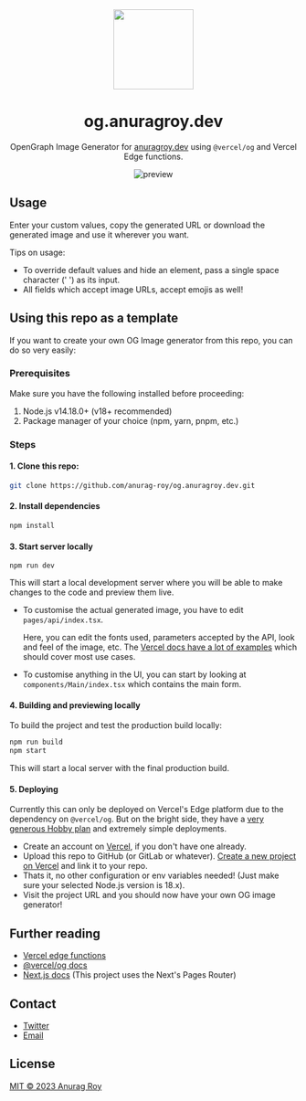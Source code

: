 <div align="center">

<img src="https://pub-cb12f9144e314eec94d19801ea4a36ee.r2.dev/og-logo.png" width="140" />

# og.anuragroy.dev

OpenGraph Image Generator for [anuragroy.dev](https://anuragroy.dev) using `@vercel/og` and Vercel Edge functions.

![preview](https://pub-cb12f9144e314eec94d19801ea4a36ee.r2.dev/og-ss.png)

</div>

## Usage

Enter your custom values, copy the generated URL or download the generated image and use it wherever you want.

Tips on usage:

- To override default values and hide an element, pass a single space character (' ') as its input.
- All fields which accept image URLs, accept emojis as well!

## Using this repo as a template

If you want to create your own OG Image generator from this repo, you can do so very easily:

### Prerequisites

Make sure you have the following installed before proceeding:

1. Node.js v14.18.0+ (v18+ recommended)
2. Package manager of your choice (npm, yarn, pnpm, etc.)

### Steps

#### 1. Clone this repo:

```sh
git clone https://github.com/anurag-roy/og.anuragroy.dev.git
```

#### 2. Install dependencies

```sh
npm install
```

#### 3. Start server locally

```
npm run dev
```

This will start a local development server where you will be able to make changes to the code and preview them live.

- To customise the actual generated image, you have to edit `pages/api/index.tsx`.

  Here, you can edit the fonts used, parameters accepted by the API, look and feel of the image, etc. The [Vercel docs have a lot of examples](https://vercel.com/docs/concepts/functions/edge-functions/og-image-generation/og-image-examples) which should cover most use cases.

- To customise anything in the UI, you can start by looking at `components/Main/index.tsx` which contains the main form.

#### 4. Building and previewing locally

To build the project and test the production build locally:

```sh
npm run build
npm start
```

This will start a local server with the final production build.

#### 5. Deploying

Currently this can only be deployed on Vercel's Edge platform due to the dependency on `@vercel/og`. But on the bright side, they have a [very generous Hobby plan](https://vercel.com/docs/concepts/limits/overview) and extremely simple deployments.

- Create an account on [Vercel](https://vercel.com/), if you don't have one already.
- Upload this repo to GitHub (or GitLab or whatever). [Create a new project on Vercel](https://vercel.com/docs/concepts/projects/overview#creating-a-project) and link it to your repo.
- Thats it, no other configuration or env variables needed! (Just make sure your selected Node.js version is 18.x).
- Visit the project URL and you should now have your own OG image generator!

## Further reading

- [Vercel edge functions](https://vercel.com/docs/concepts/functions/edge-functions)
- [@vercel/og docs](https://vercel.com/docs/concepts/functions/edge-functions/og-image-generation/og-image-api)
- [Next.js docs](https://nextjs.org/docs) (This project uses the Next's Pages Router)

## Contact

- [Twitter](https://twitter.com/anurag__roy)
- [Email](mailto:anuragroy@duck.com)

## License

[MIT © 2023 Anurag Roy](/LICENSE)

[^1]: The app uses this [Next.js plugin](https://www.npmjs.com/package/next-plugin-websocket) to maintain a WebSocket Server, which patches some files in `node_modules`. I have tried using `pnpm` but it does not work reliably. See other caveats [here](https://github.com/sam3d/next-plugin-websocket#caveats).
